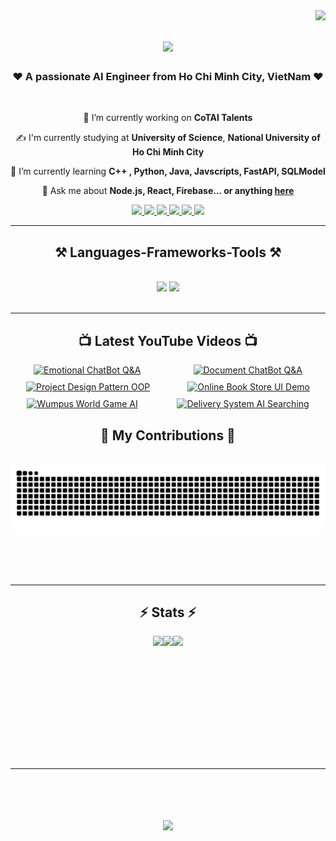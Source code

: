 <img align="right" src="https://visitor-badge.laobi.icu/badge?page_id=PhuocPhat1005.PhuocPhat1005" />

<h1 align="center">
    <img src="https://readme-typing-svg.herokuapp.com/?font=Righteous&size=35&center=true&vCenter=true&width=500&height=70&duration=4000&lines=Hello+There!!!+👋;+I'm+Le+Phuoc+Phat😽;+Nice+To+Meet+You😍" />
</h1>

<h3 align="center"> ❤️ A passionate AI Engineer from Ho Chi Minh City, VietNam ❤️</h3>

<br/>

<div align="center">
 
 🔭 I’m currently working on **CoTAI Talents**

 ✍️ I'm currently studying at **University of Science**, **National University of Ho Chi Minh City**
 
 🌱 I’m currently learning **C++ , Python, Java, Javscripts, FastAPI, SQLModel**

💬 Ask me about **Node.js, React, Firebase... or anything [here](https://github.com/PhuocPhat1005/PhuocPhat1005/issues)**

 </div>
 
<div align="center"> 
  <a href="mailto:phatlephuoc1005@gmail.com">
    <img src="https://img.shields.io/badge/Gmail-D14836?style=for-the-badge&logo=gmail&logoColor=white" />
  </a>
  <a href="https://github.com/PhuocPhat1005" target="_blank">
    <img src="https://img.shields.io/badge/Portfolio-FF5722?style=for-the-badge&logo=todoist&logoColor=white" target="_blank" />
  </a>
  <a href="https://www.facebook.com/profile.php?id=100089927324866" target="_blank">
    <img src="https://img.shields.io/badge/Facebook-1877F2?style=for-the-badge&logo=facebook&logoColor=white" target = "_blank" />
  </a>
    <a href="https://linkedin.com/in/phatlephuoc1005">
        <img src="https://img.shields.io/badge/LinkedIn-0077B5?style=for-the-badge&logo=linkedin&logoColor=white" target="_blank"/>
    </a>
    <a href="mailto:22127322@student.hcmus.edu.vn">
        <img src="https://img.shields.io/badge/Microsoft_Outlook-0078D4?style=for-the-badge&logo=microsoft-outlook&logoColor=white" target = "_blank">        
    </a>
    <a href = "https://l.facebook.com/l.php?u=https%3A%2F%2Finstagram.com%2Fhenryle355%3Figshid%3DOGQ5ZDc2ODk2ZA%253D%253D%26fbclid%3DIwAR3S3mLlmy33W1gLOoRD6aG7YM-aC6XMYSZue7yLv9tYdFGKK6JsZ0J6TF8&h=AT0KNNHBY682SPvSn5hbKpztYLaxEqVGYMpShInVwpg13Wb1SQaEQQy7OonehC3FKhKttj4Patg3YrqgfXsJ-4JZnUk6joFKEo_oAD854s5pGST7qBoFU05w8E5f7CvP2GrUhg">
        <img src = "https://img.shields.io/badge/Instagram-E4405F?style=for-the-badge&logo=instagram&logoColor=white" target = "_blank" />
    </a>
</div>

 <hr/>
 
<h2 align="center">⚒️ Languages-Frameworks-Tools ⚒️</h2>
<br/>
<div align="center">
    <img src="https://skillicons.dev/icons?i=react,bootstrap,mui,html,css,vscode,github,figma,tailwind,git,r" />
    <img src="https://skillicons.dev/icons?i=nodejs,python,javascript,typescript,express,firebase,mongodb,c,java,nextjs,mysql,flask" /><br>
</div>

<br/>
<hr/>

<div align = "center">
    <h2>📺 Latest YouTube Videos 📺</h2>
</div>

<!-- BEGIN YOUTUBE-CARDS -->
<div style="display: flex; justify-content: space-around; flex-wrap: wrap; gap: 10px;">
  <a href="https://www.youtube.com/watch?v=VRUof7FLu6c"><img src="https://ytcards.demolab.com/?id=VRUof7FLu6c&title=Emotional+ChatBot&lang=en&timestamp=VRUof7FLu6c&background_color=%230d1117&title_color=%23ffffff&stats_color=%23dedede&max_title_lines=1&width=250&border_radius=5&duration=529" alt="Emotional ChatBot Q&A"/></a>
  <a href="https://www.youtube.com/watch?v=zi8hFksplgs"><img src="https://ytcards.demolab.com/?id=zi8hFksplgs&title=Document+ChatBot+Q+-+A&lang=en&timestamp=zi8hFksplgs&background_color=%230d1117&title_color=%23ffffff&stats_color=%23dedede&max_title_lines=1&width=250&border_radius=5&duration=198" alt="Document ChatBot Q&A"/></a>
  <a href="https://www.youtube.com/watch?v=AUKowyjpIHE"><img src="https://ytcards.demolab.com/?id=AUKowyjpIHE&title=Project+Design+Pattern+OOP&lang=en&timestamp=AUKowyjpIHE&background_color=%230d1117&title_color=%23ffffff&stats_color=%23dedede&max_title_lines=1&width=250&border_radius=5&duration=914" alt="Project Design Pattern OOP"/></a>
  <a href="https://www.youtube.com/watch?v=-wloHUp86EU"><img src="https://ytcards.demolab.com/?id=-wloHUp86EU&title=Online+Book+Store+UI+Demo&lang=en&timestamp=-wloHUp86EU&background_color=%230d1117&title_color=%23ffffff&stats_color=%23dedede&max_title_lines=1&width=250&border_radius=5&duration=2195" alt="Online Book Store UI Demo"/></a>
  <a href="https://www.youtube.com/watch?v=LvsKcd263B4"><img src="https://ytcards.demolab.com/?id=LvsKcd263B4&title=Wumpus+World+Game+AI&lang=en&timestamp=LvsKcd263B4&background_color=%230d1117&title_color=%23ffffff&stats_color=%23dedede&max_title_lines=1&width=250&border_radius=5&duration=589" alt="Wumpus World Game AI"/></a>
  <a href="https://www.youtube.com/watch?v=8O4jLFzmkPg"><img src="https://ytcards.demolab.com/?id=8O4jLFzmkPg&title=Delivery+System+AI+Searching&lang=en&timestamp=8O4jLFzmkPg&background_color=%230d1117&title_color=%23ffffff&stats_color=%23dedede&max_title_lines=1&width=250&border_radius=5&duration=337" alt="Delivery System AI Searching"/></a>
</div>
<!-- END YOUTUBE-CARDS -->




<div align="center">
  <h2>🐍 My Contributions 🐍</h2>
  <br>
  <img alt="snake eating my contributions" src="https://raw.githubusercontent.com/PhuocPhat1005/PhuocPhat1005/output/github-contribution-grid-snake.svg" />
  
  <br/><br/><br/>
</div>

<hr/>

<div align="center">
  <h2 > ⚡ Stats ⚡ </h2>
  <div style="display: flex; justify-content: center;">
    <img height="150px" src="https://streak-stats.demolab.com/?user=PhuocPhat1005&theme=react&border=61dafb&hide_border=true" />
    <img height="150px" src="https://github-readme-stats.vercel.app/api/top-langs/?username=PhuocPhat1005&hide=c%23,powershell,Mathematica,Ruby,Objective-C,Objective-C%2b%2b,Cuda&title_color=61dafb&text_color=ffffff&icon_color=61dafb&bg_color=20232a&langs_count=8&layout=compact&border_color=61dafb&hide_border=true&size_weight=0.5&count_weight=0.5" />
    <img height="150px" src="https://github-readme-stats.vercel.app/api?username=PhuocPhat1005&show_icons=true&theme=react&border_color=61dafb&hide_border=true" />
  </div>
</div>

<br/><br/>

<hr/>

<br/>

<h1 align="center">
    <img src="https://readme-typing-svg.herokuapp.com/?font=Righteous&size=35&center=true&vCenter=true&width=500&height=70&duration=4000&lines=Hello+There!+👋;+Thanks+for+Watching😽;" />
</h1>

<br/>
